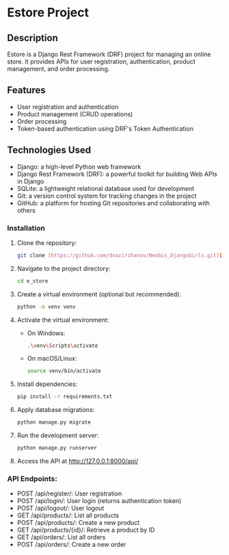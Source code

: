 # Estore Project

## Description
Estore is a Django Rest Framework (DRF) project for managing an online store. It provides APIs for user registration, authentication, product management, and order processing.

## Features
- User registration and authentication
- Product management (CRUD operations)
- Order processing
- Token-based authentication using DRF's Token Authentication

## Technologies Used
- Django: a high-level Python web framework
- Django Rest Framework (DRF): a powerful toolkit for building Web APIs in Django
- SQLite: a lightweight relational database used for development
- Git: a version control system for tracking changes in the project
- GitHub: a platform for hosting Git repositories and collaborating with others


### Installation

1. Clone the repository:

    ```bash
    git clone [https://github.com/dnazirzhanov/Neobis_DjangoGirls.git](https://github.com/dnazirzhanov/Neobis_Estore.git)
    ```

2. Navigate to the project directory:

    ```bash
    cd e_store
    ```

3. Create a virtual environment (optional but recommended):

    ```bash
    python -m venv venv
    ```

4. Activate the virtual environment:

    - On Windows:

        ```bash
        .\venv\Scripts\activate
        ```

    - On macOS/Linux:

        ```bash
        source venv/bin/activate
        ```

5. Install dependencies:

    ```bash
    pip install -r requirements.txt
    ```


6. Apply database migrations:

    ```bash
    python manage.py migrate
    ```

7. Run the development server:

    ```bash
    python manage.py runserver
    ```

8. Access the API at http://127.0.0.1:8000/api/

### API Endpoints:

* POST /api/register/: User registration
* POST /api/login/: User login (returns authentication token)
* POST /api/logout/: User logout
* GET /api/products/: List all products
* POST /api/products/: Create a new product
* GET /api/products/{id}/: Retrieve a product by ID
* GET /api/orders/: List all orders
* POST /api/orders/: Create a new order


